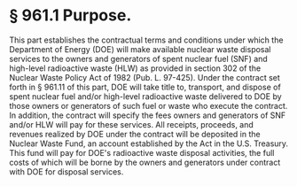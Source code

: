 # § 961.1   Purpose.

This part establishes the contractual terms and conditions under which the Department of Energy (DOE) will make available nuclear waste disposal services to the owners and generators of spent nuclear fuel (SNF) and high-level radioactive waste (HLW) as provided in section 302 of the Nuclear Waste Policy Act of 1982 (Pub. L. 97-425). Under the contract set forth in § 961.11 of this part, DOE will take title to, transport, and dispose of spent nuclear fuel and/or high-level radioactive waste delivered to DOE by those owners or generators of such fuel or waste who execute the contract. In addition, the contract will specify the fees owners and generators of SNF and/or HLW will pay for these services. All receipts, proceeds, and revenues realized by DOE under the contract will be deposited in the Nuclear Waste Fund, an account established by the Act in the U.S. Treasury. This fund will pay for DOE's radioactive waste disposal activities, the full costs of which will be borne by the owners and generators under contract with DOE for disposal services.





